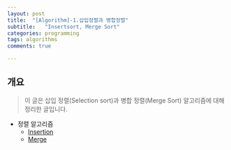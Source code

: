 ```yaml
---
layout: post
title:  "[Algorithm]-1.삽입정렬과 병합정렬"
subtitle:   "Insertsort, Merge Sort"
categories: programming
tags: algorithms
comments: true

---
```

## 개요
> 이 글은 삽입 정렬(Selection sort)과 병합 정렬(Merge Sort) 알고리즘에 대해 정리한 글입니다.

- 정렬 알고리즘
	- [Insertion](#Insertion)
	- [Merge](#Merge)
